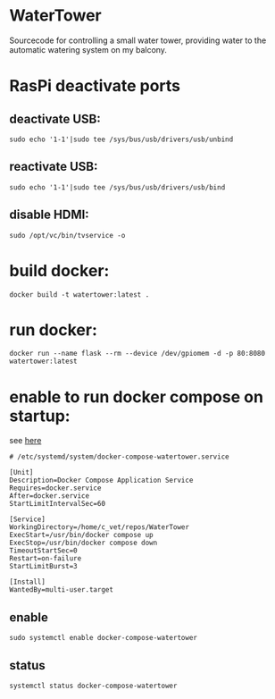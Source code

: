 # WaterTower
Sourcecode for controlling a small water tower, providing water to the automatic watering system on my balcony.

# RasPi deactivate ports
## deactivate USB:
``sudo echo '1-1'|sudo tee /sys/bus/usb/drivers/usb/unbind``
## reactivate USB:
``sudo echo '1-1'|sudo tee /sys/bus/usb/drivers/usb/bind``

## disable HDMI:
``sudo /opt/vc/bin/tvservice -o``


# build docker:
``docker build -t watertower:latest .``
# run docker:
``docker run --name flask --rm --device /dev/gpiomem -d -p 80:8080 watertower:latest``

# enable to run docker compose on startup:
see [here](https://stackoverflow.com/a/48066454)
````
# /etc/systemd/system/docker-compose-watertower.service

[Unit]
Description=Docker Compose Application Service
Requires=docker.service
After=docker.service
StartLimitIntervalSec=60

[Service]
WorkingDirectory=/home/c_vet/repos/WaterTower
ExecStart=/usr/bin/docker compose up
ExecStop=/usr/bin/docker compose down
TimeoutStartSec=0
Restart=on-failure
StartLimitBurst=3

[Install]
WantedBy=multi-user.target
````
## enable
``sudo systemctl enable docker-compose-watertower``
## status
``systemctl status docker-compose-watertower``